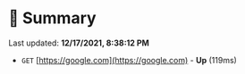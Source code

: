# 📖 Summary
Last updated: **12/17/2021, 8:38:12 PM**

- `GET` [https://google.com](https://google.com) - **Up** (119ms)
